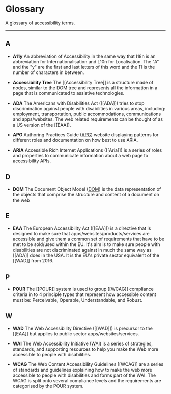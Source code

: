 # Glossary

A glossary of accessibility terms. 

---

## A
- **A11y**
  An abbreviation of Accessibility in the same way that I18n is an abbreviation for Internationalisation and L10n for Localisation. The "A" and the "y" are the first and last letters of this word and the 11 is the number of characters in between.

- **Accessibility Tree**
  The [[Accessibility Tree]] is a structure made of nodes, similar to the DOM tree and represents all the information in a page that is communicated to assistive technologies.

- **ADA**
  The Americans with Disabilities Act ([[ADA]]) tries to stop discrimination against people with disabilities in various areas, including: employment, transportation, public accommodations, communications and apps/websites. The web related requirements can be thought of as a US version of the [[EAA]].

- **APG**
  Authoring Practices Guide ([APG](https://www.w3.org/WAI/ARIA/apg/)) website displaying patterns for different roles and documentation on how best to use ARIA.

- **ARIA**
  Accessible Rich Internet Applications ([[Aria]]) is a series of roles and properties to communicate information about a web page to accessibility APIs.

## D

- **DOM**
  The Document Object Model ([DOM](https://developer.mozilla.org/en-US/docs/Web/API/Document_Object_Model/Introduction)) is the data representation of the objects that comprise the structure and content of a document on the web

## E

- **EAA**
  The European Accessibility Act ([[EAA]]) is a directive that is designed to make sure that apps/websites/products/services are accessible and give them a common set of requirements that have to be met to be sold/used within the EU. It's aim is to make sure people with disabilities are not discriminated against in much the same way as [[ADA]] does in the USA. It is the EU's private sector equivalent of the [[WAD]] from 2016.

## P

- **POUR**
 The [[POUR]] system is used to group [[WCAG]] compliance criteria in to 4 principle types that represent how accessible content must be: Perceivable, Operable, Understandable, and Robust.

## W

- **WAD**
  The Web Accessibility Directive ([[WAD]]) is precursor to the [[EAA]] but applies to public sector apps/websites/services.

- **WAI**
  The Web Accessibility Initiative ([WAI](https://www.w3.org/WAI/)) is a series of strategies, standards, and supporting resources to help you make the Web more accessible to people with disabilities.
  
- **WCAG**
  The Web Content Accessibility Guidelines [[WCAG]] are a series of standards and guidelines explaining how to make the web more accessible to people with disabilities and forms part of the WAI. The WCAG is split onto several compliance levels and the requirements are categorised by the POUR system.